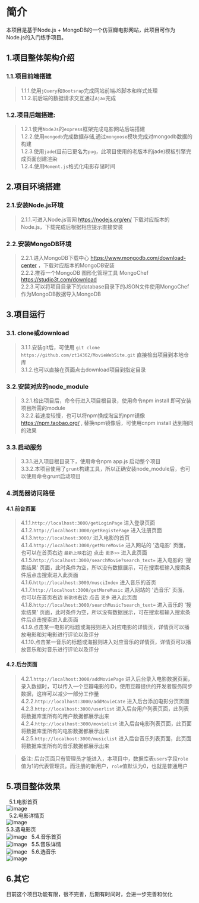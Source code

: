# 简介
本项目是基于Node.js + MongoDB的一个仿豆瓣电影网站，此项目可作为Node.js的入门练手项目。

## 1.项目整体架构介绍

### 1.1.项目前端搭建
>1.1.1.使用`jQuery`和`Bootsrap`完成网站前端JS脚本和样式处理 <br>
>1.1.2.前后端的数据请求交互通过`Ajax`完成

### 1.2.项目后端搭建:
>1.2.1.使用`NodeJs`的`express`框架完成电影网站后端搭建 <br> 
>1.2.2.使用`mongodb`完成数据存储,通过`mongoose`模块完成对mongodb数据的构建 <br>
>1.2.3.使用`jade`(目前已更名为`pug`，此项目使用的老版本的jade)模板引擎完成页面创建渲染 <br>
>1.2.4.使用`Moment.js`格式化电影存储时间

## 2.项目环境搭建

### 2.1.安装Node.js环境
>2.1.1.可进入Node.js官网 https://nodejs.org/en/ 下载对应版本的Node.js，下载完成后根据相应提示直接安装 <br>
   
### 2.2.安装MongoDB环境
>2.2.1.进入MongoDB下载中心 https://www.mongodb.com/download-center ，下载对应版本的MongoDB安装 <br>
>2.2.2.推荐一个MongoDB 图形化管理工具 MongoChef https://studio3t.com/download <br>
>2.2.3.可以将项目目录下的database目录下的JSON文件使用MongoChef 作为MongoDB数据导入MongoDB 

## 3.项目运行

### 3.1. clone或download
>3.1.1.安装git后，可使用 `git clone https://github.com/zt14362/MovieWebSite.git` 直接检出项目到本地仓库 <br>
>3.1.2.也可以直接在页面点击download项目到指定目录

### 3.2.安装对应的node_module
>3.2.1.检出项目后，命令行进入项目根目录，使用命令npm install 即可安装项目所需的module <br>
>3.2.2.若速度较慢，也可以将npm换成淘宝的npm镜像 https://npm.taobao.org/ , 替换npm镜像后，可使用cnpm install 达到相同的效果
 
### 3.3.启动服务
>3.3.1.进入项目根目录下，使用命令npm app.js 启动整个项目 <br>
>3.3.2.本项目使用了`grunt`构建工具，所以正确安装node_module后，也可以使用命令grunt启动项目
   
### 4.浏览器访问路径

#### 4.1.前台页面
>4.1.1.`http://localhost:3000/getLoginPage` 进入登录页面 <br>
>4.1.2.`http://localhost:3000/getRegistePage` 进入注册页面 <br>
>4.1.3.`http://localhost:3000/` 进入电影的首页 <br>
>4.1.4.`http://localhost:3000/getMoreMovie` 进入网站的 '选电影' 页面，也可以在首页右边 `最新上映`右边 点击 `更多>>` 进入此页面 <br>
>4.1.5.`http://localhost:3000/searchMovie?search_text=` 进入电影的 '搜索结果' 页面，此时条件为空，所以没有数据展示，可在搜索框输入搜索条件后点击搜索进入此页面 <br>
>4.1.6.`http://localhost:3000/musciIndex`  进入音乐的首页 <br>
>4.1.7.`http://localhost:3000/getMoreMusic` 进入网站的 '选音乐' 页面， 也可以在首页右边 `新歌榜`右边 点击 `更多` 进入此页面 <br>
>4.1.8.`http://localhost:3000/searchMusic?search_text=` 进入音乐的 '搜索结果' 页面，此时条件为空，所以没有数据展示，可在搜索框输入搜索条件后点击搜索进入此页面 <br>
>4.1.9.点击某一电影的标题或海报则进入对应电影的详情页，详情页可以播放电影和对电影进行评论以及评分 <br>
>4.1.10.点击某一音乐的标题或海报则进入对应音乐的详情页，详情页可以播放音乐和对音乐进行评论以及评分

#### 4.2.后台页面
>4.2.1.`http://localhost:3000/addMoviePage` 进入后台录入电影数据页面，录入数据时，可以传入一个豆瓣电影的ID，使用豆瓣提供的开发者服务同步数据，这样可以减少一部分工作量 <br>
>4.2.2.`http://localhost:3000/addMovieCate` 进入后台添加电影分页页面 <br>
>4.2.3.`http://localhost:3000/userlist` 进入后台用户列表页面，此列表将数据库里所有的用户数据都展示出来 <br>
>4.2.4.`http://localhost:3000/movielist` 进入后台电影列表页面，此页面将数据库里所有的电影数据都展示出来 <br>
>4.2.5.`http://localhost:3000/musiclist` 进入后台音乐列表页面，此页面将数据库里所有的音乐数据都展示出来 

> 备注: 后台页面只有管理员才能进入，本项目中，数据库表`users`字段`role` 值为1的代表管理员。而注册的新用户，`role`值默认为0，也就是普通用户

## 5.项目整体效果
   5.1.电影首页 <br>
   ![image](https://github.com/zt14362/MovieWebSite/raw/master/example/movieIndex.png) <br>
   5.2.电影详情页 <br>
   ![image](https://github.com/zt14362/MovieWebSite/raw/master/example/movieDetail.png) <br>
   5.3.选电影页 <br>
   ![image](https://github.com/zt14362/MovieWebSite/raw/master/example/MoreMovie.png)
   5.4.音乐首页 <br>
   ![image](https://github.com/zt14362/MovieWebSite/raw/master/example/musicIndex.png)
   5.5.音乐详情 <br>
   ![image](https://github.com/zt14362/MovieWebSite/raw/master/example/musicDetail.png)
   5.6.选音乐 <br>
   ![image](https://github.com/zt14362/MovieWebSite/raw/master/example/moreMusic.png)
 
## 6.其它
目前这个项目功能有限，很不完善，后期有时间时，会进一步完善和优化
